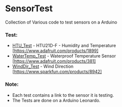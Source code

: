 # SensorTest
Collection of Various code to test sensors on a Arduino

### Test:
* [HTU_Test](HTU_Test) - HTU21D-F - Humidity and Temperature [https://www.adafruit.com/products/1899]
* [WaterTemp_Test](WaterTemp_Test) - Waterproof Temperature Sensor [https://www.adafruit.com/products/381]
* [WindDir_Test](WindDir_Test) - Wind Direction [https://www.sparkfun.com/products/8942]

### Note:
* Each test contains a link to the sensor it is testing.
* The Tests are done on a Arduino Leonardo.
